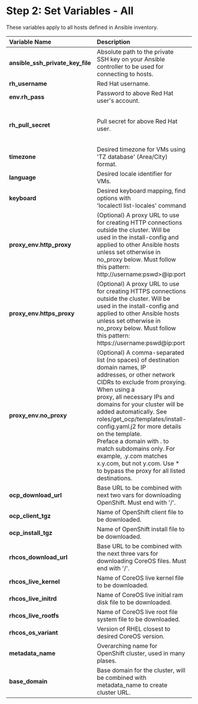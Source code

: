 # Step 2: Set Variables - All
These variables apply to all hosts defined in Ansible inventory.

**Variable Name** | **Description** | **Example**
:--- | :--- | :---
**ansible_ssh_private_key_file** | Absolute path to the private SSH key on your Ansible controller to be used for connecting to hosts. | /home/user/.ssh/id_rsa
**rh_username** | Red Hat username. | redhat.user
**env.rh_pass** | Password to above Red Hat user's account. | rEdHatPa$s!
**rh_pull_secret** | Pull secret for above Red Hat user. | {"auths":{"cloud.openshift<br />.com":{"auth":"b3Blb<br />...<br />4yQQ==","email":"redhat.<br />user@gmail.com"}}}
**timezone** | Desired timezone for VMs using 'TZ database' (Area/City) format. | America/New_York
**language** | Desired locale identifier for VMs. | en_US.UTF-8
**keyboard** | Desired keyboard mapping, find options with <br />'localectl list-locales' command | us
**proxy_env.http_proxy** | (Optional) A proxy URL to use for creating HTTP connections outside the cluster. Will be<br /> used in the install-config and applied to other Ansible hosts unless set otherwise in<br /> no_proxy below. Must follow this pattern: http://username:pswd>@ip:port | http://ocp-admin:Pa$sw0rd@9.72.10.1:80
**proxy_env.https_proxy** | (Optional) A proxy URL to use for creating HTTPS connections outside the cluster. Will be<br /> used in the install-config and applied to other Ansible hosts unless set otherwise in<br /> no_proxy below. Must follow this pattern: https://username:pswd@ip:port | https://ocp-admin:Pa$sw0rd@9.72.10.1:80
**proxy_env.no_proxy** | (Optional) A comma-separated list (no spaces) of destination domain names, IP<br /> addresses, or other network CIDRs to exclude from proxying. When using a<br /> proxy, all necessary IPs and domains for your cluster will be added automatically. See<br /> roles/get_ocp/templates/install-config.yaml.j2 for more details on the template. <br />Preface a domain with . to match subdomains only. For example, .y.com matches<br /> x.y.com, but not y.com. Use * to bypass the proxy for all listed destinations. | example.com,192.168.10.1
**ocp_download_url** | Base URL to be combined with next two vars for downloading OpenShift. Must end with '/'. | https://mirror.openshift.com/pub/openshift-v4/multi/clients/ocp/4.13.1/s390x/
**ocp_client_tgz** | Name of OpenShift client file to be downloaded. | openshift-client-linux.tar.gz
**ocp_install_tgz** | Name of OpenShift install file to be downloaded. | openshift-install-linux.tar.gz
**rhcos_download_url** | Base URL to be combined with the next three vars for downloading CoreOS files. Must end with '/'. | https://mirror.openshift.com/pub/openshift-v4/s390x/dependencies/rhcos/4.12/4.12.3/
**rhcos_live_kernel** | Name of CoreOS live kernel file to be downloaded. | rhcos-4.12.3-s390x-live-kernel-s390x
**rhcos_live_initrd** | Name of CoreOS live initial ram disk file to be downloaded. | rhcos-4.12.3-s390x-live-initramfs.s390x.img
**rhcos_live_rootfs** | Name of CoreOS live root file system file to be downloaded. | rhcos-4.12.3-s390x-live-rootfs.s390x.img
**rhcos_os_variant** | Version of RHEL closest to desired CoreOS version. | rhel8.6
**metadata_name** | Overarching name for OpenShift cluster, used in many plases. | ocp_na_east
**base_domain** | Base domain for the cluster, will be combined with metadata_name to create cluster URL. | ihost.com